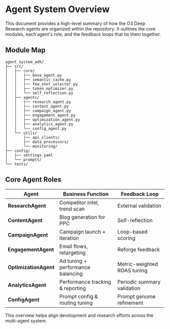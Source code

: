 # Agent System Overview

This document provides a high-level summary of how the O3 Deep Research agents are organized within the repository. It outlines the core modules, each agent's role, and the feedback loops that tie them together.

## Module Map

```
agent_system_adk/
├── src/
│   ├── core/
│   │   ├── base_agent.py
│   │   ├── semantic_cache.py
│   │   ├── few_shot_selector.py
│   │   ├── token_optimizer.py
│   │   └── self_reflection.py
│   ├── agents/
│   │   ├── research_agent.py
│   │   ├── content_agent.py
│   │   ├── campaign_agent.py
│   │   ├── engagement_agent.py
│   │   ├── optimization_agent.py
│   │   ├── analytics_agent.py
│   │   └── config_agent.py
│   └── utils/
│       ├── api_clients/
│       ├── data_processors/
│       └── monitoring/
├── config/
│   ├── settings.yaml
│   └── prompts/
└── tests/
```

## Core Agent Roles

| Agent | Business Function | Feedback Loop |
|-------|------------------|---------------|
| **ResearchAgent** | Competitor intel, trend scan | External validation |
| **ContentAgent** | Blog generation for PPC | Self-reflection |
| **CampaignAgent** | Campaign launch + iteration | Loop-based scoring |
| **EngagementAgent** | Email flows, retargeting | Reforge feedback |
| **OptimizationAgent** | Ad tuning + performance balancing | Metric-weighted ROAS tuning |
| **AnalyticsAgent** | Performance tracking & reporting | Periodic summary validation |
| **ConfigAgent** | Prompt config & routing tuning | Prompt genome refinement |

This overview helps align development and research efforts across the multi-agent system.
